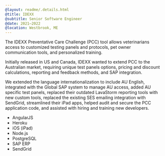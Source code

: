 ```yaml
---
@layout: readme/.details.html
@title: IDEXX
@subtitle: Senior Software Engineer
@date: 2021–2022
@location: Westbrook, ME
---
```

The IDEXX Preventative Care Challenge (PCC) tool allows veterinarians access to
customized testing panels and protocols, pet owner communication tools, and
personalized training.

Initially released in US and Canada, IDEXX wanted to extend PCC to the
Australian market, requiring unique test panels options, pricing and discount
calculations, reporting and feedback methods, and SAP integration.

We extended the language internationalization to include AU English, integrated
with the Global SAP system to manage AU access, added AU specific test panels,
replaced their outdated LavaStorm reporting tools with new custom tools,
replaced the existing SES emailing integration with SendGrid, streamlined their
iPad apps, helped audit and secure the PCC application code, and assisted with
hiring and training new developers.

- AngularJS
- Heroku
- iOS (iPad)
- Node.js
- PostgreSQL
- SAP ERP
- SendGrid
